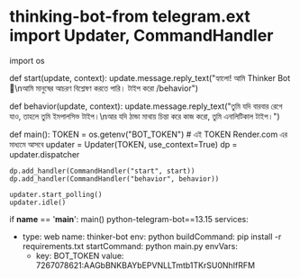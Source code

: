  # thinking-bot-from telegram.ext import Updater, CommandHandler
import os

def start(update, context):
    update.message.reply_text("হ্যালো! আমি Thinker Bot 🤖\nআমি মানুষের আচরণ বিশ্লেষণ করতে পারি। টাইপ করো /behavior")

def behavior(update, context):
    update.message.reply_text("তুমি যদি বারবার রেগে যাও, তাহলে তুমি ইমপালসিভ টাইপ।\nআর যদি ঠান্ডা মাথায় চিন্তা করে কাজ করো, তুমি এনালিটিকাল টাইপ।")

def main():
    TOKEN = os.getenv("BOT_TOKEN")  # এই TOKEN Render.com এর মাধ্যমে আসবে
    updater = Updater(TOKEN, use_context=True)
    dp = updater.dispatcher

    dp.add_handler(CommandHandler("start", start))
    dp.add_handler(CommandHandler("behavior", behavior))

    updater.start_polling()
    updater.idle()

if __name__ == '__main__':
    main()
    python-telegram-bot==13.15
    services:
  - type: web
    name: thinker-bot
    env: python
    buildCommand: pip install -r requirements.txt
    startCommand: python main.py
    envVars:
      - key: BOT_TOKEN
        value: 7267078621:AAGbBNKBAYbEPVNLLTmtb1TKrSU0NhIfRFM
